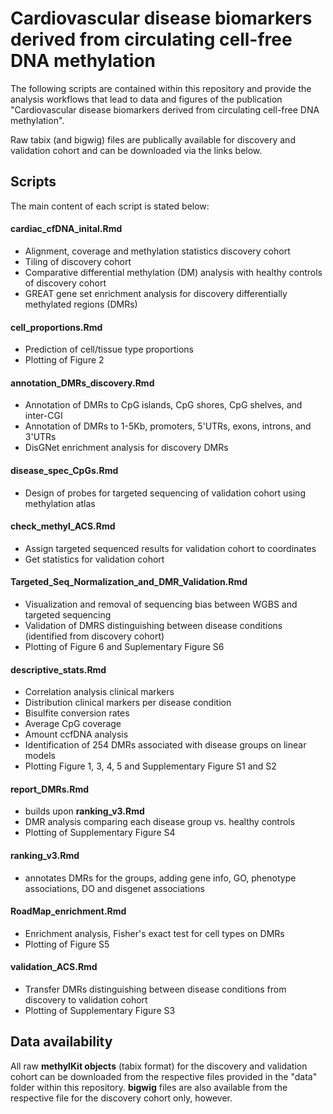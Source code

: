 # **Cardiovascular disease biomarkers derived from circulating cell-free DNA methylation**



The following scripts are contained within this repository and provide the 
analysis workflows that lead to data and figures of the publication 
"Cardiovascular disease biomarkers derived from circulating cell-free DNA 
methylation". 

Raw tabix (and bigwig) files are publically available for 
discovery and validation cohort and can be downloaded via the links below. 

## **Scripts**
The main content of each script is stated below:


#### **cardiac_cfDNA_inital.Rmd**
- Alignment, coverage and methylation statistics discovery cohort
- Tiling of discovery cohort
- Comparative differential methylation (DM) analysis with healthy controls of discovery cohort
- GREAT gene set enrichment analysis for discovery differentially methylated regions (DMRs)


#### **cell_proportions.Rmd**
- Prediction of cell/tissue type proportions
- Plotting of Figure 2


#### **annotation_DMRs_discovery.Rmd**
- Annotation of DMRs to CpG islands, CpG shores, CpG shelves, and inter-CGI
- Annotation of DMRs to 1-5Kb, promoters, 5'UTRs, exons, introns, and 3'UTRs
- DisGNet enrichment analysis for discovery DMRs


#### **disease_spec_CpGs.Rmd**
- Design of probes for targeted sequencing of validation cohort using methylation atlas


#### **check_methyl_ACS.Rmd**
- Assign targeted sequenced results for validation cohort to coordinates
- Get statistics for validation cohort

#### **Targeted_Seq_Normalization_and_DMR_Validation.Rmd**
- Visualization and removal of sequencing bias between WGBS and targeted sequencing
- Validation of DMRS distinguishing between disease conditions (identified from discovery cohort)
- Plotting of Figure 6 and Suplementary Figure S6


#### **descriptive_stats.Rmd**
- Correlation analysis clinical markers
- Distribution clinical markers per disease condition
- Bisulfite conversion rates
- Average CpG coverage
- Amount ccfDNA analysis
- Identification of 254 DMRs associated with disease groups on linear models
- Plotting Figure 1, 3, 4, 5 and Supplementary Figure S1 and S2


#### **report_DMRs.Rmd**
- builds upon **ranking_v3.Rmd**
- DMR analysis comparing each disease group vs. healthy controls
- Plotting of Supplementary Figure S4


#### **ranking_v3.Rmd**
- annotates DMRs for the groups, adding gene info, GO, phenotype associations, DO and disgenet associations


#### **RoadMap_enrichment.Rmd**
- Enrichment analysis, Fisher's exact test for cell types on DMRs
- Plotting of Figure S5


#### **validation_ACS.Rmd**
- Transfer DMRs distinguishing between disease conditions from discovery to validation cohort
- Plotting of Supplementary Figure S3


## **Data availability**
All raw **methylKit objects** (tabix format) for the discovery and validation 
cohort can be downloaded from the respective files provided in the "data" folder 
within this repository. **bigwig** files are also available from the respective file 
for the discovery cohort only, however.


